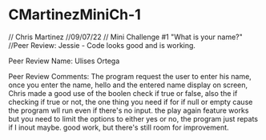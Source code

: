 # CMartinezMiniCh-1
// Chris Martinez
//09/07/22 
// Mini Challenge #1 "What is your name?"
//Peer Review: Jessie - Code looks good and is working.


Peer Review Name: Ulises Ortega

Peer Review Comments:
The program request the user to enter his name, once you enter the name, hello and the entered name display on screen, Chris made a good use of the
boolen check if true or false, also the if checking if true or not, the one thing you need if for if null or empty cause the program wll run even
if there's no input.
the play again feature works but you need to limit the options to either yes or no, the program just repats if I inout maybe.
good work, but there's still room for improvement.
